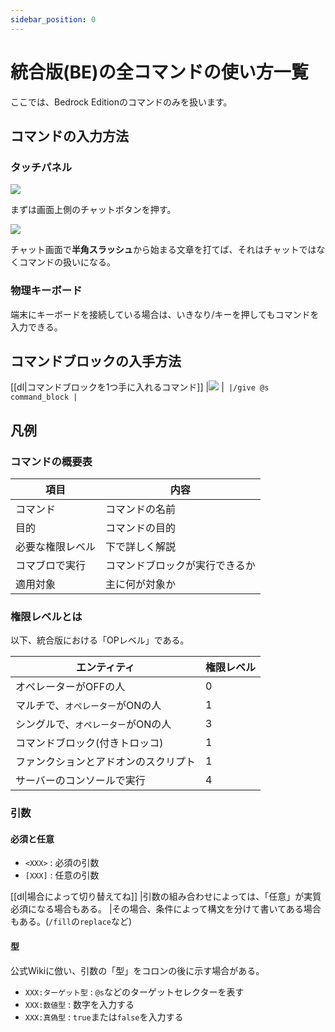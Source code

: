 ```yaml
---
sidebar_position: 0
---
```


# 統合版(BE)の全コマンドの使い方一覧

ここでは、Bedrock Editionのコマンドのみを扱います。

## コマンドの入力方法
### タッチパネル

![](https://bn02pap001files.storage.live.com/y4mOlX9qD3v6rdZlYQjLjS6I0N-x7vkioHJ0qQcTUJpQuZbEn1lPiQBNy3z_D_TO_KVaf-Oj1O7Wumlpi4yS_WE8KX-w9C8QVxvwvYFDuioZ4sPGBGWbVHBgg-132JolOVVFolCOfnt8ZOFZsIYiwR31_P-YMoyZYyRJ_c6VDze23cJVtqBlrZW3oChpm3EjB5u?width=643&height=308&cropmode=none)

まずは画面上側のチャットボタンを押す。

![](https://cdn-ak.f.st-hatena.com/images/fotolife/s/sasigume/20210208/20210208105555.png)

チャット画面で**半角スラッシュ**から始まる文章を打てば、それはチャットではなくコマンドの扱いになる。

### 物理キーボード

端末にキーボードを接続している場合は、いきなり/キーを押してもコマンドを入力できる。

## コマンドブロックの入手方法

[[dl|コマンドブロックを1つ手に入れるコマンド]]
|![](https://bn02pap001files.storage.live.com/y4muv1KVBX36wceiiJVeX05Y_q48w960vq7OXvKIK4uytr7Ss71UgLAuPcig9LVrhOX6t65sbwD71s3ojtowoCGwxUvTWL8fVbGxKqHkAnMr3qq1wGkTN3NLN1zOTRDnL287I67MwzuYQyImHDmnx3lK-oCqs-fnQvqg-9GNFpK-9CKFN9L0hTn7_jjN-MKdKQX?width=574&height=412&cropmode=none)
|```
|/give @s command_block
|```

## 凡例

### コマンドの概要表

|項目|内容|
|---|---|
|コマンド|コマンドの名前|
|目的|コマンドの目的|
|必要な権限レベル|下で詳しく解説|
|コマブロで実行|コマンドブロックが実行できるか|
|適用対象|主に何が対象か|

### 権限レベルとは

以下、統合版における「OPレベル」である。

|エンティティ|権限レベル|
|---|---|
|オペレーターがOFFの人|0|
|マルチで、`オペレーター`がONの人|1|
|シングルで、`オペレーター`がONの人|3|
|コマンドブロック(付きトロッコ)|1|
|ファンクションとアドオンのスクリプト|1|
|サーバーのコンソールで実行|4|

### 引数

#### 必須と任意

- `<XXX>` : 必須の引数
- `[XXX]` : 任意の引数

[[dl|場合によって切り替えてね]]
|引数の組み合わせによっては、「任意」が実質必須になる場合もある。
|その場合、条件によって構文を分けて書いてある場合もある。(`/fill`の`replace`など)

#### 型

公式Wikiに倣い、引数の「型」をコロンの後に示す場合がある。

- `XXX:ターゲット型` : `@s`などのターゲットセレクターを表す
- `XXX:数値型` : 数字を入力する
- `XXX:真偽型` : `true`または`false`を入力する
